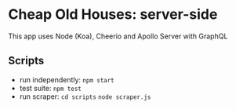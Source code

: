 # Cheap Old Houses: server-side

This app uses Node (Koa), Cheerio and Apollo Server with GraphQL

## Scripts
* run independently: `npm start`
* test suite: `npm test`
* run scraper: `cd scripts` `node scraper.js`
